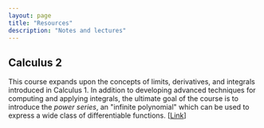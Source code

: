 ```yaml
---
layout: page
title: "Resources"
description: "Notes and lectures"
---
```


## Calculus 2

This course expands upon the concepts of limits, derivatives, and integrals
introduced in Calculus 1. In addition to developing advanced techniques
for computing and applying integrals, the ultimate goal of the course is
to introduce the *power series*, an "infinite polynomial" which can be used
to express a wide class of differentiable functions. [[Link](/resources/calculus2/)]

